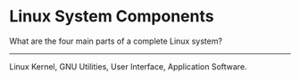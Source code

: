 # Linux System Components

What are the four main parts of a complete Linux system?

---

Linux Kernel, GNU Utilities, User Interface, Application Software.